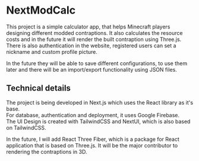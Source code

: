 # NextModCalc
This project is a simple calculator app, that helps Minecraft players designing different modded contraptions. It also calculates the resource costs and in the future it will render the built contraption using Three.js.
There is also authentication in the website, registered users can set a nickname and custom profile picture.

In the future they will be able to save different configurations, to use them later and there will be an import/export functionality using JSON files. 

## Technical details
The project is being developed in Next.js which uses the React library as it's base. <br>
For database, authentication and deployment, it uses Google Firebase. <br>
The UI Design is created with TailwindCSS and NextUI, which is also based on TailwindCSS. <br>

In the future, I will add React Three Fiber, which is a package for React application that is based on Three.js. 
It will be the major contributor to rendering the contraptions in 3D.
